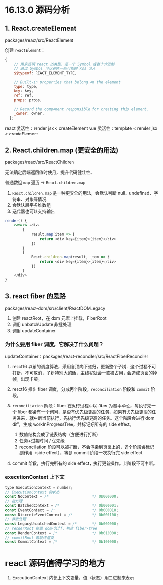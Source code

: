 # 16.13.0 源码分析
## 1. React.createElement
packages/react/src/ReactElement

创建 `reactElement`：

```js
{
    // 用来表明 react 的类型，是一个 Symbol 或者十六进制
    // 通过 Symbol 可以避免一些可能的 xss 注入
    $$typeof: REACT_ELEMENT_TYPE,

    // Built-in properties that belong on the element
    type: type,
    key: key,
    ref: ref,
    props: props,

    // Record the component responsible for creating this element.
    _owner: owner,
  };
```

react 灵活性：render jsx < createElement
vue 灵活性：template < render jsx < createElement

## 2. React.children.map (更安全的用法)
packages/react/src/ReactChildren

无法确定后端返回值时使用，提升代码健壮性。

普通数组 `map` 遍历 -> `React.children.map`

1. `React.children.map` 是一种更安全的用法，会默认判断 null、undefined、字符串、对象等情况
2. 会默认展平多维数组
3. 迭代器也可以支持输出

```js
render() {
    return <div>
        {
            result.map(item => {
                return <div key={item}>{item}</div>
            })
        }
        {
            React.children.map(result, item => {
                return <div key={item}>{item}</div>
            })
        }
    </div>
}
```

## 3. react fiber 的思路
packages/react-dom/src/client/ReactDOMLegacy

1. 创建 reactRoot，在 dom 元素上挂载，FiberRoot
2. 调用 unbatchUpdate 非批处理
3. 调用 updateContainer

### 为什么要用 fiber 调度，它解决了什么问题？
updateContainer：packages/react-reconciler/src/ReactFiberReconciler

1. react16 以前的调度算法，采用自顶向下递归，更新整个子树，这个过程不可打断，不可取消，子树特别大的话，主线程就会一直被占用，会造成页面的掉帧，出现卡顿。
2. react16 推出 fiber 调度，分成两个阶段，`reconciliation` 阶段和 `commit` 阶段。
3. `reconciliation` 阶段：fiber 在执行过程中以 fiber 为基本单位，每执行完一个 fiber 都会有一个询问，是否有优先级更高的任务，如果有优先级更高的任务进来，就中断当前执行，先执行优先级更高的任务。这个阶段会进行 dom diff，生成 workInProgressTree，并标记好所有的 side effect。

   1. 数值结构变成了链表结构（方便进行打断）
   2. 任务+过期时间 / 优先级
   3. reconciliation 阶段可以被打断，不会渲染到页面上的，这个阶段会标记副作用（side effect），等到 commit 阶段一次执行完 side effect
3. commit 阶段，执行完所有的 side effect，执行更新操作。此阶段不可中断。

### executionContext 上下文
```js
type ExecutionContext = number;
// ExecutionContext 的状态
const NoContext = /*                    */ 0b000000;
// 批处理
const BatchedContext = /*               */ 0b000001;
const EventContext = /*                 */ 0b000010;
const DiscreteEventContext = /*         */ 0b000100;
// 非批处理
const LegacyUnbatchedContext = /*       */ 0b001000;
// renderRoot 在做 dom-diff，构建 fiber-tree
const RenderContext = /*                */ 0b010000;
// commitRoot 做最终渲染
const CommitContext = /*                */ 0b100000;
```

# react 源码值得学习的地方
1. ExecutionContext 内部上下文变量，值（状态）用二进制来表示